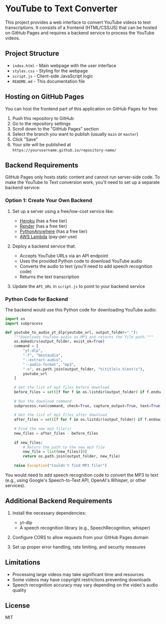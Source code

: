# YouTube to Text Converter

This project provides a web interface to convert YouTube videos to text transcriptions. It consists of a frontend (HTML/CSS/JS) that can be hosted on GitHub Pages and requires a backend service to process the YouTube videos.

## Project Structure

- `index.html` - Main webpage with the user interface
- `styles.css` - Styling for the webpage
- `script.js` - Client-side JavaScript logic
- `README.md` - This documentation file

## Hosting on GitHub Pages

You can host the frontend part of this application on GitHub Pages for free:

1. Push this repository to GitHub
2. Go to the repository settings
3. Scroll down to the "GitHub Pages" section
4. Select the branch you want to publish (usually `main` or `master`)
5. Click "Save"
6. Your site will be published at `https://yourusername.github.io/repository-name/`

## Backend Requirements

GitHub Pages only hosts static content and cannot run server-side code. To make the YouTube to Text conversion work, you'll need to set up a separate backend service:

### Option 1: Create Your Own Backend

1. Set up a server using a free/low-cost service like:
   - [Heroku](https://www.heroku.com/) (has a free tier)
   - [Render](https://render.com/) (has a free tier)
   - [PythonAnywhere](https://www.pythonanywhere.com/) (has a free tier)
   - [AWS Lambda](https://aws.amazon.com/lambda/) (pay-per-use)

2. Deploy a backend service that:
   - Accepts YouTube URLs via an API endpoint
   - Uses the provided Python code to download YouTube audio
   - Converts the audio to text (you'll need to add speech recognition code)
   - Returns the text transcription

3. Update the `API_URL` in `script.js` to point to your backend service

### Python Code for Backend

The backend would use this Python code for downloading YouTube audio:

```python
import os
import subprocess

def youtube_to_audio_yt_dlp(youtube_url, output_folder="."):
    """Downloads YouTube audio as MP3 and returns the file path."""
    os.makedirs(output_folder, exist_ok=True)
    command = [
        "yt-dlp",
        "-f", "bestaudio",
        "--extract-audio",
        "--audio-format", "mp3",
        "-o", os.path.join(output_folder, "%(title)s.%(ext)s"),
        youtube_url
    ]
    
    # Get the list of mp3 files before download
    before_files = set([f for f in os.listdir(output_folder) if f.endswith('.mp3')])
    
    # Run the download command
    subprocess.run(command, check=True, capture_output=True, text=True)
    
    # Get the list of mp3 files after download
    after_files = set([f for f in os.listdir(output_folder) if f.endswith('.mp3')])
    
    # Find the new mp3 file(s)
    new_files = after_files - before_files
    
    if new_files:
        # Return the path to the new mp3 file
        new_file = list(new_files)[0]
        return os.path.join(output_folder, new_file)
    
    raise Exception("Couldn't find MP3 file!")
```

You would need to add speech recognition code to convert the MP3 to text (e.g., using Google's Speech-to-Text API, OpenAI's Whisper, or other services).

## Additional Backend Requirements

1. Install the necessary dependencies:
   - yt-dlp
   - A speech recognition library (e.g., SpeechRecognition, whisper)

2. Configure CORS to allow requests from your GitHub Pages domain

3. Set up proper error handling, rate limiting, and security measures

## Limitations

- Processing large videos may take significant time and resources
- Some videos may have copyright restrictions preventing downloads
- Speech recognition accuracy may vary depending on the video's audio quality

## License

MIT 